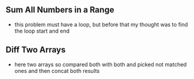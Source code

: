 ## Sum All Numbers in a Range
- this problem must have a loop, but before that my thought was to find the loop start and end 
## Diff Two Arrays
- here two arrays so compared both with both and picked not matched ones and then concat both results

